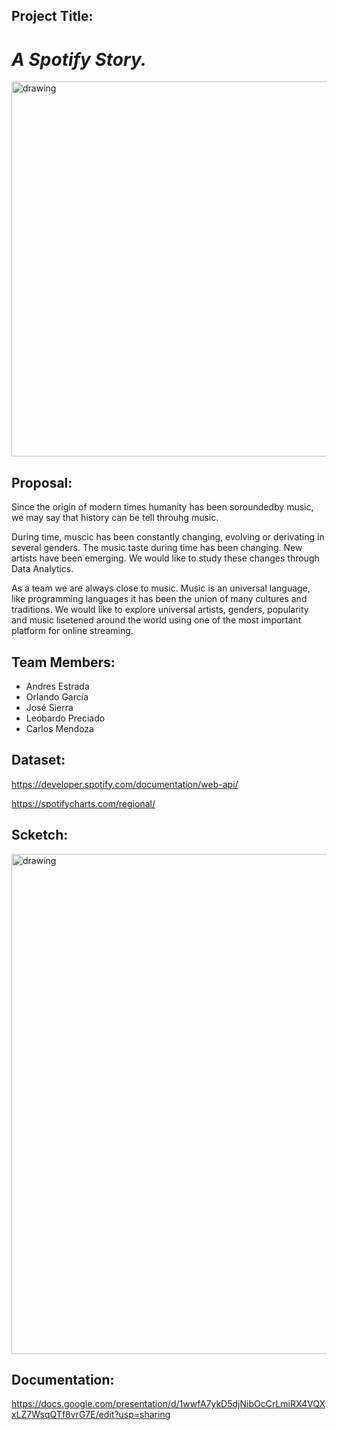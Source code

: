 ## Project Title:
# _A Spotify Story._

<img src="https://www.zdnet.com/a/hub/i/2021/02/02/f5d66b1e-6228-4373-a347-a327de7ab4a3/spotify-korea.jpg" alt="drawing" width="600"/>

## Proposal:

Since the origin of modern times humanity has been soroundedby music, we may say that history can be tell throuhg music.

During time, muscic has been constantly changing, evolving or derivating in several genders. The music taste during time has been changing. New artists have been emerging. 
We would like to study these changes through Data Analytics.

As a team we are always close to music. Music is an universal language, like programming languages it has been the union of many cultures and traditions.
We would like to explore universal artists, genders, popularity and music lisetened around the world using one of the most important platform for online streaming.

## Team Members:

 - Andres Estrada
 - Orlando García
 - José Sierra
 - Leobardo Preciado
 - Carlos Mendoza

## Dataset: ##

https://developer.spotify.com/documentation/web-api/

https://spotifycharts.com/regional/

## Scketch: ##

<img src="https://user-images.githubusercontent.com/80076539/125554739-12c4f6e7-6214-4695-99d0-fea13844cb04.png" alt="drawing" width="800"/>

## Documentation: ##

https://docs.google.com/presentation/d/1wwfA7ykD5djNibOcCrLmiRX4VQXxLZ7WsqQTf8vrG7E/edit?usp=sharing
